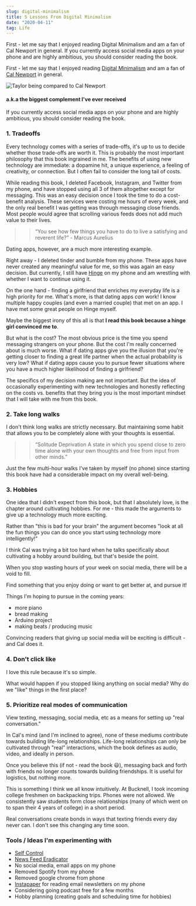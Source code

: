 ```yaml
---
slug: digital-minimalism
title: 5 Lessons From Digital Minimalism
date: "2020-04-11"
tag: Life
---
```


First - let me say that I enjoyed reading Digital Minimalism and am a fan of Cal Newport in general. If you currently access social media apps on your phone and are highly ambitious, you should consider reading the book.

<!-- more -->

First - let me say that I enjoyed reading [Digital Minimalism](https://www.amazon.com/Digital-Minimalism-Choosing-Focused-Noisy/dp/0525536515) and am a fan of [Cal Newport](https://www.calnewport.com/blog/) in general.

![Taylor being compared to Cal Newport](./taylor-cal.png)

#### a.k.a the biggest complement I've ever received

If you currently access social media apps on your phone and are highly ambitious, you should consider reading the book.

### 1. Tradeoffs

Every technology comes with a series of trade-offs, it's up to us to decide whether those trade-offs are worth it. This is probably
the most important philosophy that this book ingrained in me. The benefits of using new technology are immediate: a dopamine hit,
a unique experience, a feeling of creativity, or connection. But I often fail to consider the long tail of costs.

While reading this book, I deleted Facebook, Instagram, and Twitter from my phone, and have stopped using all 3 of them altogether except for messaging.
This was an easy decision once I took the time to do a cost-benefit analysis. These services were costing me hours of every week, and the only
real benefit I was getting was through messaging close friends. Most people would agree that scrolling various feeds does not add much value to their lives.

> > “You see how few things you have to do to live a satisfying and reverent life?” - Marcus Aurelius

Dating apps, however, are a much more interesting example.

Right away - I deleted tinder and bumble from my phone. These apps have never created any meaningful value for me, so this was again an easy decision.
But currently, I still have [Hinge](https://hinge.co/) on my phone and am wrestling with whether I want to continue using it.

On the one hand - finding a girlfriend that enriches my everyday life is a high priority for me. What's more, is that dating apps _can_ work! I know multiple happy couples (and even a married couple) that met on an app. I have met some great people on Hinge myself.

Maybe the biggest irony of this all is that **I read this book because a hinge girl convinced me to**.

But what is the cost? The most obvious price is the time you spend messaging strangers on your phone. But the cost I'm really concerned about is much worse. What if dating apps give you the illusion that you're getting closer to finding a great life partner when the actual probability is very low? What if dating apps cause you to pursue fewer situations where you have a much higher likelihood of finding a girlfriend?

The specifics of my decision making are not important. But the idea of occasionally experimenting with new technologies and honestly reflecting on the costs vs. benefits that they bring you is the most important mindset that I will take with me from this book.

### 2. Take long walks

I don't think long walks are strictly necessary. But maintaining some habit that allows you to be completely alone with your thoughts is essential.

> > “Solitude Deprivation A state in which you spend close to zero time alone with your own thoughts and free from input from other minds.”

Just the few multi-hour walks I've taken by myself (no phone) since starting this book have had a considerable impact on my overall well-being.

### 3. Hobbies

One idea that I didn't expect from this book, but that I absolutely love, is the chapter around cultivating hobbies. For me - this made the arguments to give up a technology much more exciting.

Rather than "this is bad for your brain" the argument becomes "look at all the fun things you can do once you start using technology more intelligently!"

I think Cal was trying a bit too hard when he talks specifically about cultivating a hobby around building, but that's beside the point.

When you stop wasting hours of your week on social media, there will be a void to fill.

Find something that you enjoy doing or want to get better at, and pursue it!

Things I'm hoping to pursue in the coming years:

- more piano
- bread making
- Arduino project
- making beats / producing music

Convincing readers that giving up social media will be exciting is difficult - and Cal does it.

### 4. Don't click like

I love this rule because it's so simple.

What would happen if you stopped liking anything on social media? Why do we "like" things in the first place?

### 5. Prioritize real modes of communication

View texting, messaging, social media, etc as a means for setting up "real conversation."

In Cal's mind (and I'm inclined to agree), none of these mediums contribute towards building life-long relationships. Life-long relationships can only be cultivated through "real" interactions, which the book defines as audio, video, and ideally in person.

Once you believe this (if not - read the book 😃), messaging back and forth with friends no longer counts towards building friendships. It is useful for logistics, but nothing more.

This is something I think we all know intuitively. At Bucknell, I took incoming college freshmen on backpacking trips. Phones were not allowed. We consistently saw students form close relationships (many of which went on to span their 4 years of college) in a short period.

Real conversations create bonds in ways that texting friends every day never can. I don't see this changing any time soon.

### Tools / Ideas I'm experimenting with

- [Self Control](https://selfcontrolapp.com/)
- [News Feed Eradicator](https://chrome.google.com/webstore/detail/news-feed-eradicator-for/fjcldmjmjhkklehbacihaiopjklihlgg?hl=en)
- No social media, email apps on my phone
- Removed Spotify from my phone
- Removed google chrome from phone
- [Instapaper](https://www.instapaper.com/) for reading email newsletters on my phone
- Considering going podcast free for a few months
- Hobby planning (creating goals and scheduling time for hobbies)
